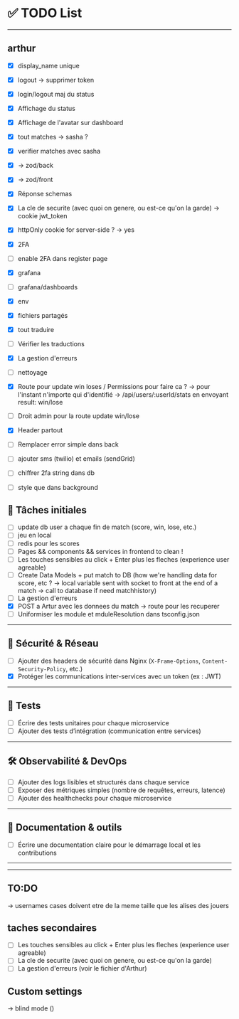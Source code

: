 # ✅ TODO List

---

## arthur

- [x] display_name unique
- [x] logout -> supprimer token
- [x] login/logout maj du status
- [x] Affichage du status
- [x] Affichage de l'avatar sur dashboard
- [x] tout matches -> sasha ?
- [x] verifier matches avec sasha
- [x] -> zod/back 
- [x] -> zod/front 
- [x] Réponse schemas
- [x] La cle de securite (avec quoi on genere, ou est-ce qu'on la garde) -> cookie jwt_token
- [x] httpOnly cookie for server-side ? -> yes
- [x] 2FA
- [ ] enable 2FA dans register page
- [x] grafana
- [ ] grafana/dashboards
- [x] env
- [x] fichiers partagés
- [x] tout traduire
- [ ] Vérifier les traductions
- [x] La gestion d'erreurs 
- [ ] nettoyage
- [x] Route pour update win loses / Permissions pour faire ca ? -> pour l'instant n'importe qui d'identifié -> /api/users/:userId/stats en envoyant result: win/lose
- [ ] Droit admin pour la route update win/lose
- [x] Header partout

- [ ] Remplacer error simple dans back
- [ ] ajouter sms (twilio) et emails (sendGrid)
- [ ] chiffrer 2fa string dans db
- [ ] style que dans background

## 📌 Tâches initiales

- [ ] update db user a chaque fin de match (score, win, lose, etc.)
- [ ] jeu en local
- [ ] redis pour les scores
- [ ] Pages && components && services in frontend to clean !
- [ ] Les touches sensibles au click + Enter plus les fleches (experience user agreable)
- [ ] Create Data Models + put match to DB (how we're handling data for score, etc ? -> local variable sent with socket to front
at the end of a match -> call to database if need matchhistory)
- [ ] La gestion d'erreurs 
- [x] POST a Artur avec les donnees du match -> route pour les recuperer
- [ ] Uniformiser les module et mduleResolution dans tsconfig.json

---

## 🔐 Sécurité & Réseau

- [ ] Ajouter des headers de sécurité dans Nginx (`X-Frame-Options`, `Content-Security-Policy`, etc.)
- [x] Protéger les communications inter-services avec un token (ex : JWT)

---

## 🧪 Tests

- [ ] Écrire des tests unitaires pour chaque microservice
- [ ] Ajouter des tests d’intégration (communication entre services)

---

## 🛠️ Observabilité & DevOps

- [ ] Ajouter des logs lisibles et structurés dans chaque service
- [ ] Exposer des métriques simples (nombre de requêtes, erreurs, latence)
- [ ] Ajouter des healthchecks pour chaque microservice

---

## 📝 Documentation & outils

- [ ] Écrire une documentation claire pour le démarrage local et les contributions

---

---


## TO:DO
-> usernames cases doivent etre de la meme taille que les alises des jouers

## taches secondaires

- [ ] Les touches sensibles au click + Enter plus les fleches (experience user agreable)
- [ ] La cle de securite (avec quoi on genere, ou est-ce qu'on la garde)
- [ ] La gestion d'erreurs (voir le fichier d'Arthur)

## Custom settings
-> blind mode ()

